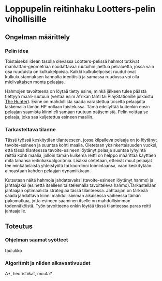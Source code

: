 # Loppupelin reitinhaku Lootters-pelin vihollisille
## Ongelman määrittely
### Pelin idea
Toistaiseksi idean tasolla olevassa Lootters-pelissä hahmot tutkivat manhattan-geometriaa noudattavaa ruutuihin jaettua pelialuetta, jossa vain osa ruuduista on kulkukelpoisia. Kaikki kulkukelpoiset ruudut ovat kulkukustannuksen kannalta identtisiä ja samassa ruudussa voi olla mielivaltaisen monta pelaajaa.

 Hahmojen tavoitteena on löytää tietty esine, minkä jälkeen tulee päästä tiettyyn maali-ruutuun (vertaa esim Afrikan tähti tai PlayStationille julkaistu [The Hunter](https://en.wikipedia.org/wiki/Battle_Hunter)). Esine on mahdollista saada varastettua toiselta pelaajalta laskemalla tämän HP nollaan taistelussa. Tämä edellyttää kuitenkin ensin pelaajan saamista kiinni eli samaan ruutuun pääsemistä. Pelin voittaa se pelaaja, joka saa kuljetettua esineen maaliin.

### Tarkasteltava tilanne
Tässä työssä keskitytään tilanteeseen, jossa kilpaileva pelaaja on jo löytänyt tavoite-esineen ja suuntaa kohti maalia. Oletetaan yksinkertaisuuden vuoksi, että tässä tilanteessa tavoite-esineen löytänyt pelaaja suuntaa lyhyintä reittiä kohti maalia, jolloin tämän kulkema reitti on helppo määrittää käyttäen mitä tahansa reitinhakualgoritmia. Lisäksi oletetaan, etteivät muut pelaajat tee minkäänlaista yhteistyötä tai koordinoi toimintaansa, vaan keskitytään ainoastaan kahden pelaajan dynamiikkaan.

Kutsutaan näitä hahmoja jahdattavaksi (tavoite-esineen löytänyt hahmo) ja jahtaajaksi (esinettä itselleen taistelemalla tavoitteleva hahmo).Tarkastellaan jahtaajan optimaalista strategiaa tässä tilanteessa. Jahtaajan on tärkeää saada jahdattava kiinni mahdollisimman aikaisessa vaiheessa tämän pakomatkaa, jotta esineen saaminen itselle on mahdollisimman todennäköistä. Työn tavoitteena onkin löytää tässä tilanteessa paras reitti jahtaajalle.

## Toteutus
### Ohjelman saamat syötteet
taulukko

### Algoritmit ja niiden aikavaativuudet
A*, heuristiikat, muuta?
